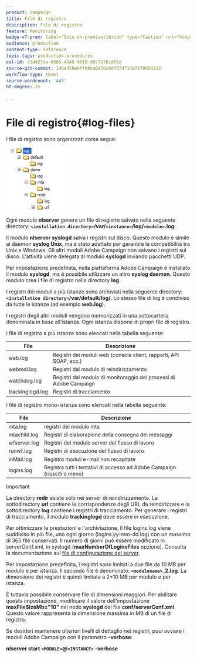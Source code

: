 ```yaml
---
product: campaign
title: File di registro
description: File di registro
feature: Monitoring
badge-v7-prem: label="Solo on-premise/ibrido" type="Caution" url="https://experienceleague.adobe.com/docs/campaign-classic/using/installing-campaign-classic/architecture-and-hosting-models/hosting-models-lp/hosting-models.html?lang=it" tooltip="Applicabile solo alle distribuzioni on-premise e ibride"
audience: production
content-type: reference
topic-tags: production-procedures
exl-id: c9d427da-6965-4945-90f0-d0770701d55e
source-git-commit: 14ba450ebff9bba6a36c0df07d715b7279604222
workflow-type: tm+mt
source-wordcount: '445'
ht-degree: 2%

---
```


# File di registro{#log-files}



I file di registro sono organizzati come segue:

![](assets/d_ncs_directory.png)

Ogni modulo **nlserver** genera un file di registro salvato nella seguente directory: **`<installation directory>`/var/`<instance>`/log/`<module>`.log**.

Il modulo **nlserver syslogd** salva i registri sul disco. Questo modulo è simile al daemon **syslog Unix**, ma è stato adattato per garantire la compatibilità tra Unix e Windows. Gli altri moduli Adobe Campaign non salvano i registri sul disco. L&#39;attività viene delegata al modulo **syslogd** inviando pacchetti UDP.

Per impostazione predefinita, nella piattaforma Adobe Campaign è installato il modulo **syslogd**, ma è possibile utilizzare un altro **syslog daemon**. Questo modulo crea i file di registro nella directory **log**.

I registri dei moduli a più istanze sono archiviati nella seguente directory: **`<installation directory>`/var/default/log/**. Lo stesso file di log è condiviso da tutte le istanze (ad esempio **web.log**).

I registri degli altri moduli vengono memorizzati in una sottocartella denominata in base all’istanza. Ogni istanza dispone di propri file di registro.

I file di registro a più istanze sono elencati nella tabella seguente:

| File | Descrizione |
|---|---|
| web.log | Registri dei moduli web (console client, rapporti, API SOAP, ecc.) |
| webmdl.log | Registri dal modulo di reindirizzamento |
| watchdog.log | Registri dal modulo di monitoraggio dei processi di Adobe Campaign |
| trackinglogd.log | Registri di tracciamento |

I file di registro mono-istanza sono elencati nella tabella seguente:

| File | Descrizione |
|---|---|
| mta.log | registri del modulo mta |
| mtachild.log | Registri di elaborazione della consegna dei messaggi |
| wfserver.log | Registri del modulo server del flusso di lavoro |
| runwf.log | Registri di esecuzione del flusso di lavoro |
| inMail.log | Registro moduli e-mail non recapitate |
| logins.log | Registra tutti i tentativi di accesso ad Adobe Campaign (riusciti o meno) |

>[!IMPORTANT]
>
>La directory **redir** esiste solo nei server di reindirizzamento. La sottodirectory **url** contiene le corrispondenze degli URL da reindirizzare e la sottodirectory **log** contiene i registri di tracciamento. Per generare i registri di tracciamento, il modulo **trackinglogd** deve essere in esecuzione.

Per ottimizzare le prestazioni e l&#39;archiviazione, il file logins.log viene suddiviso in più file, uno ogni giorno (logins.yy-mm-dd.log) con un massimo di 365 file conservati. Il numero di giorni può essere modificato in serverConf.xml, in syslogd (**maxNumberOfLoginsFiles** opzione). Consulta la documentazione sul [file di configurazione del server](../../installation/using/the-server-configuration-file.md#syslogd).

Per impostazione predefinita, i registri sono limitati a due file da 10 MB per modulo e per istanza. Il secondo file è denominato: **`<modulename>`_2.log**. La dimensione dei registri è quindi limitata a 2&#42;10 MB per modulo e per istanza.

È tuttavia possibile conservare file di dimensioni maggiori. Per abilitare questa impostazione, modificare il valore dell&#39;impostazione **maxFileSizeMb=&quot;10&quot;** nel nodo **syslogd** del file **conf/serverConf.xml**. Questo valore rappresenta la dimensione massima in MB di un file di registro.

Se desideri mantenere ulteriori livelli di dettaglio nei registri, puoi avviare i moduli Adobe Campaign con il parametro **-verbose**:

**nlserver start `<MODULE>`@`<INSTANCE>` -verbose**
